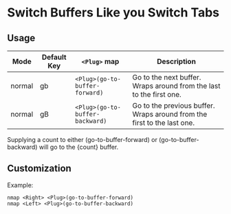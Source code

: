 Switch Buffers Like you Switch Tabs
===================================

Usage
-----
| Mode   | Default Key | `<Plug>` map                    | Description                                                             |
| ------ | ----------- | ------------------------------- | ----------------------------------------------------------------------- |
| normal | gb          | `<Plug>(go-to-buffer-forward)`  | Go to the next buffer. Wraps around from the last to the first one.     |
| normal | gB          | `<Plug>(go-to-buffer-backward)` | Go to the previous buffer. Wraps around from the first to the last one. |

Supplying a count to either <Plug>(go-to-buffer-forward) or <Plug>(go-to-buffer-backward) will go to the {count} buffer.

Customization
-------------
Example:
```vim
nmap <Right> <Plug>(go-to-buffer-forward)
nmap <Left> <Plug>(go-to-buffer-backward)
```
